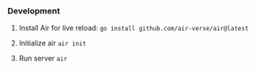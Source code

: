 ### Development

1. Install Air for live reload:
`go install github.com/air-verse/air@latest`

2. Initialize air
`air init`

3. Run server
`air`

